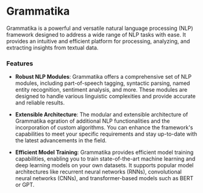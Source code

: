 # Grammatika
Grammatika is a powerful and versatile natural language processing (NLP) framework designed to address a wide range of NLP tasks with ease. It provides an intuitive and efficient platform for processing, analyzing, and extracting insights from textual data.

### Features
* **Robust NLP Modules**: Grammatika offers a comprehensive set of NLP modules, including part-of-speech tagging, syntactic parsing, named entity recognition, sentiment analysis, and more. These modules are designed to handle various linguistic complexities and provide accurate and reliable results.

* **Extensible Architecture**: The modular and extensible architecture of Grammatika egration of additional NLP functionalities and the incorporation of custom algorithms. You can enhance the framework's capabilities to meet your specific requirements and stay up-to-date with the latest advancements in the field.

* **Efficient Model Training**: Grammatika provides efficient model training capabilities, enabling you to train state-of-the-art machine learning and deep learning models on your own datasets. It supports popular model architectures like recurrent neural networks (RNNs), convolutional neural networks (CNNs), and transformer-based models such as BERT or GPT.
